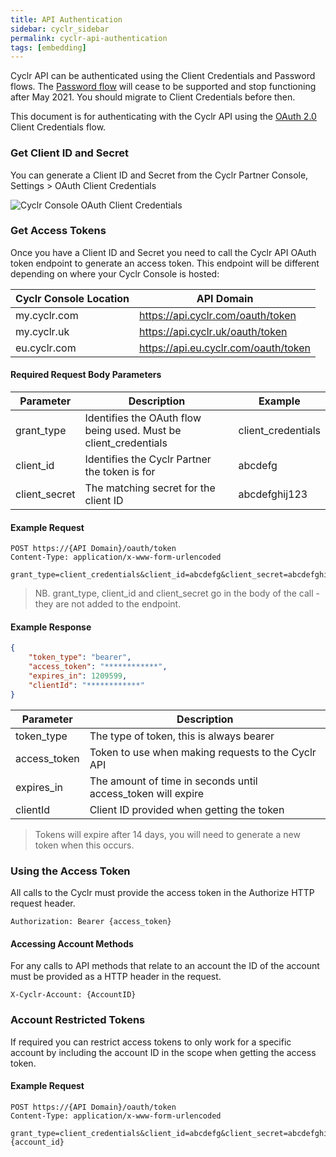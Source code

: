 ```yaml
---
title: API Authentication
sidebar: cyclr_sidebar
permalink: cyclr-api-authentication
tags: [embedding]
---
```


Cyclr API can be authenticated using the Client Credentials and Password flows. The [Password flow](./cyclr-api-authentication-password) will cease to be supported and stop functioning after May 2021. You should migrate to Client Credentials before then.

This document is for authenticating with the Cyclr API using the [OAuth 2.0](https://oauth.net/2/) Client Credentials flow.

### Get Client ID and Secret

You can generate a Client ID and Secret from the Cyclr Partner Console, Settings > OAuth Client Credentials

![Cyclr Console OAuth Client Credentials](./images/cyclr-api-client-credentials.png)

### Get Access Tokens

Once you have a Client ID and Secret you need to call the Cyclr API OAuth token endpoint to generate an access token.  This endpoint will be different depending on where your Cyclr Console is hosted:

Cyclr Console Location | API Domain
--- | ---
my.cyclr.com | https://api.cyclr.com/oauth/token
my.cyclr.uk | https://api.cyclr.uk/oauth/token
eu.cyclr.com | https://api.eu.cyclr.com/oauth/token

#### Required Request Body Parameters

| Parameter | Description | Example |
| --- | --- | --- |
| grant_type | Identifies the OAuth flow being used. Must be client_credentials | client_credentials |
| client_id | Identifies the Cyclr Partner the token is for | abcdefg |
| client_secret | The matching secret for the client ID | abcdefghij123 |

#### Example Request

```http
POST https://{API Domain}/oauth/token
Content-Type: application/x-www-form-urlencoded

grant_type=client_credentials&client_id=abcdefg&client_secret=abcdefghij123
````
> NB. grant_type, client_id and client_secret go in the body of the call - they are not added to the endpoint.

#### Example Response

```json
{
    "token_type": "bearer",
    "access_token": "************",
    "expires_in": 1209599,
    "clientId": "************"
}
```

| Parameter | Description |
| --- | --- |
| token_type | The type of token, this is always bearer |
| access_token | Token to use when making requests to the Cyclr API |
| expires_in | The amount of time in seconds until access_token will expire |
| clientId | Client ID provided when getting the token |

> Tokens will expire after 14 days, you will need to generate a new token when this occurs.

### Using the Access Token

All calls to the Cyclr must provide the access token in the Authorize HTTP request header.

````http
Authorization: Bearer {access_token}
````

#### Accessing Account Methods

For any calls to API methods that relate to an account the ID of the account must be provided as a HTTP header in the request.

````http
X-Cyclr-Account: {AccountID}
````

### Account Restricted Tokens

If required you can restrict access tokens to only work for a specific account by including the account ID in the scope when getting the access token.

#### Example Request

```http
POST https://{API Domain}/oauth/token
Content-Type: application/x-www-form-urlencoded

grant_type=client_credentials&client_id=abcdefg&client_secret=abcdefghij123&scope=account:{account_id}
````
